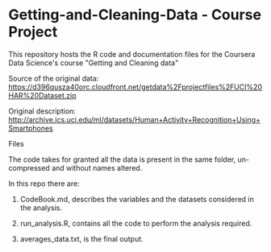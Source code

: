# Getting-and-Cleaning-Data - Course Project

This repository hosts the R code and documentation files for the Coursera Data Science's course "Getting and Cleaning data"

Source of the original data: https://d396qusza40orc.cloudfront.net/getdata%2Fprojectfiles%2FUCI%20HAR%20Dataset.zip

Original description: http://archive.ics.uci.edu/ml/datasets/Human+Activity+Recognition+Using+Smartphones

Files

The code takes for granted all the data is present in the same folder, un-compressed and without names altered.


In this repo there are:

1. CodeBook.md,  describes the variables and the datasets considered in the analysis.

2. run_analysis.R,  contains all the code to perform the analysis required. 

3. averages_data.txt,  is the final output.




